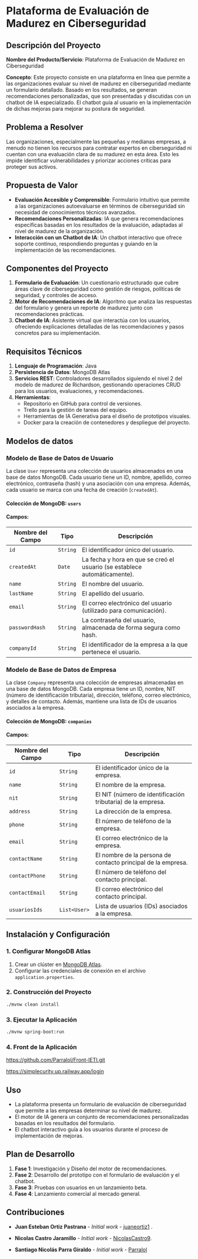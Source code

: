 # Plataforma de Evaluación de Madurez en Ciberseguridad

## Descripción del Proyecto

**Nombre del Producto/Servicio**: Plataforma de Evaluación de Madurez en Ciberseguridad

**Concepto**: Este proyecto consiste en una plataforma en línea que permite a las organizaciones evaluar su nivel de madurez en ciberseguridad mediante un formulario detallado. Basado en los resultados, se generan recomendaciones personalizadas, que son presentadas y discutidas con un chatbot de IA especializado. El chatbot guía al usuario en la implementación de dichas mejoras para mejorar su postura de seguridad.

## Problema a Resolver

Las organizaciones, especialmente las pequeñas y medianas empresas, a menudo no tienen los recursos para contratar expertos en ciberseguridad ni cuentan con una evaluación clara de su madurez en esta área. Esto les impide identificar vulnerabilidades y priorizar acciones críticas para proteger sus activos.

## Propuesta de Valor

- **Evaluación Accesible y Comprensible**: Formulario intuitivo que permite a las organizaciones autoevaluarse en términos de ciberseguridad sin necesidad de conocimientos técnicos avanzados.
- **Recomendaciones Personalizadas**: IA que genera recomendaciones específicas basadas en los resultados de la evaluación, adaptadas al nivel de madurez de la organización.
- **Interacción con un Chatbot de IA**: Un chatbot interactivo que ofrece soporte continuo, respondiendo preguntas y guiando en la implementación de las recomendaciones.

## Componentes del Proyecto

1. **Formulario de Evaluación**: Un cuestionario estructurado que cubre áreas clave de ciberseguridad como gestión de riesgos, políticas de seguridad, y controles de acceso.
2. **Motor de Recomendaciones de IA**: Algoritmo que analiza las respuestas del formulario y genera un reporte de madurez junto con recomendaciones prácticas.
3. **Chatbot de IA**: Asistente virtual que interactúa con los usuarios, ofreciendo explicaciones detalladas de las recomendaciones y pasos concretos para su implementación.

## Requisitos Técnicos

1. **Lenguaje de Programación**: Java
2. **Persistencia de Datos**: MongoDB Atlas
3. **Servicios REST**: Controladores desarrollados siguiendo el nivel 2 del modelo de madurez de Richardson, gestionando operaciones CRUD para los usuarios, evaluaciones, y recomendaciones.
4. **Herramientas**:
   - Repositorio en GitHub para control de versiones.
   - Trello para la gestión de tareas del equipo.
   - Herramientas de IA Generativa para el diseño de prototipos visuales.
   - Docker para la creación de contenedores y despliegue del proyecto.

## Modelos de datos

### Modelo de Base de Datos de Usuario

La clase `User` representa una colección de usuarios almacenados en una base de datos MongoDB. Cada usuario tiene un ID, nombre, apellido, correo electrónico, contraseña (hash) y una asociación con una empresa. Además, cada usuario se marca con una fecha de creación (`createdAt`).

#### Colección de MongoDB: `users`

#### Campos:

| Nombre del Campo | Tipo      | Descripción                                                                 |
| ---------------- | --------- | --------------------------------------------------------------------------- |
| `id`             | `String`  | El identificador único del usuario.                                          |
| `createdAt`      | `Date`    | La fecha y hora en que se creó el usuario (se establece automáticamente).   |
| `name`           | `String`  | El nombre del usuario.                                                      |
| `lastName`       | `String`  | El apellido del usuario.                                                    |
| `email`          | `String`  | El correo electrónico del usuario (utilizado para comunicación).            |
| `passwordHash`   | `String`  | La contraseña del usuario, almacenada de forma segura como hash.            |
| `companyId`      | `String`  | El identificador de la empresa a la que pertenece el usuario.               |

### Modelo de Base de Datos de Empresa

La clase `Company` representa una colección de empresas almacenadas en una base de datos MongoDB. Cada empresa tiene un ID, nombre, NIT (número de identificación tributaria), dirección, teléfono, correo electrónico, y detalles de contacto. Además, mantiene una lista de IDs de usuarios asociados a la empresa.

#### Colección de MongoDB: `companies`

#### Campos:

| Nombre del Campo  | Tipo        | Descripción                                                                |
| ----------------- | ----------- | -------------------------------------------------------------------------- |
| `id`              | `String`    | El identificador único de la empresa.                                       |
| `name`            | `String`    | El nombre de la empresa.                                                    |
| `nit`             | `String`    | El NIT (número de identificación tributaria) de la empresa.                 |
| `address`         | `String`    | La dirección de la empresa.                                                 |
| `phone`           | `String`    | El número de teléfono de la empresa.                                        |
| `email`           | `String`    | El correo electrónico de la empresa.                                        |
| `contactName`     | `String`    | El nombre de la persona de contacto principal de la empresa.                |
| `contactPhone`    | `String`    | El número de teléfono del contacto principal.                               |
| `contactEmail`    | `String`    | El correo electrónico del contacto principal.                               |
| `usuariosIds`     | `List<User>`| Lista de usuarios (IDs) asociados a la empresa.                             |


## Instalación y Configuración

### 1. Configurar MongoDB Atlas
1. Crear un clúster en [MongoDB Atlas](https://www.mongodb.com/cloud/atlas).
2. Configurar las credenciales de conexión en el archivo `application.properties`.

### 2. Construcción del Proyecto
```bash
./mvnw clean install
```

### 3. Ejecutar la Aplicación
```bash
./mvnw spring-boot:run
```

### 4. Front de la Aplicación 

https://github.com/Parralol/Front-IETI.git

https://simplecurity.up.railway.app/login

## Uso

- La plataforma presenta un formulario de evaluación de ciberseguridad que permite a las empresas determinar su nivel de madurez.
- El motor de IA genera un conjunto de recomendaciones personalizadas basadas en los resultados del formulario.
- El chatbot interactivo guía a los usuarios durante el proceso de implementación de mejoras.

## Plan de Desarrollo

1. **Fase 1**: Investigación y Diseño del motor de recomendaciones.
2. **Fase 2**: Desarrollo del prototipo con el formulario de evaluación y el chatbot.
3. **Fase 3**: Pruebas con usuarios en un lanzamiento beta.
4. **Fase 4**: Lanzamiento comercial al mercado general.

## Contribuciones

* **Juan Esteban Ortiz Pastrana** - *Initial work* - [juaneortiz1](https://github.com/juaneortiz1) .

* **Nicolas Castro Jaramillo** - *Initial work* - [NicolasCastro9](https://github.com/NicolasCastro9).

* **Santiago Nicolás Parra Giraldo** - *Initial work* - [Parralol](https://github.com/Parralol)


